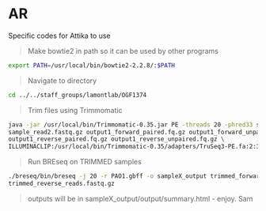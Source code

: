 # AR
Specific codes for Attika to use


> Make bowtie2 in path so it can be used by other programs

```bash
export PATH=/usr/local/bin/bowtie2-2.2.8/:$PATH

```

> Navigate to directory

```bash
cd ../../staff_groups/lamontlab/OGF1374

```

>Trim files using Trimmomatic

```bash
java -jar /usr/local/bin/Trimmomatic-0.35.jar PE -threads 20 -phred33 sample_read1.fastq.gz \
sample_read2.fastq.gz output1_forward_paired.fq.gz output1_forward_unpaired.fq.gz \
output1_reverse_paired.fq.gz output1_reverse_unpaired.fq.gz \
ILLUMINACLIP:/usr/local/bin/Trimmomatic-0.35/adapters/TruSeq3-PE.fa:2:30:10 LEADING:5 TRAILING:5 SLIDINGWINDOW:4:20 MINLEN:20

```

> Run BREseq on TRIMMED samples

```bash
./breseq/bin/breseq -j 20 -r PAO1.gbff -o sampleX_output trimmed_forward_reads.fastq.gz \
trimmed_reverse_reads.fastq.gz

```

>outputs will be in sampleX_output/output/summary.html - enjoy. Sam
